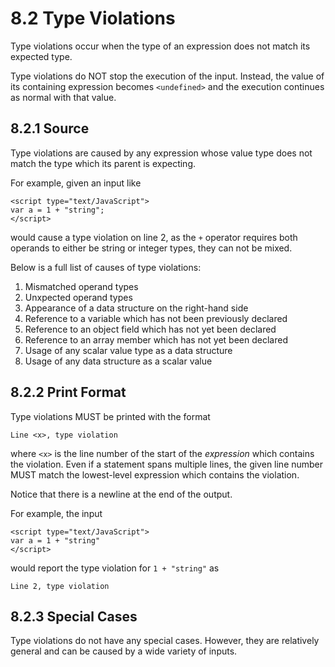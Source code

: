 # 8.2 Type Violations
Type violations occur when the type of an expression does not match its expected type.

Type violations do NOT stop the execution of the input. Instead, the value of its containing expression becomes `<undefined>` and the execution continues as normal with that value.

## 8.2.1 Source
Type violations are caused by any expression whose value type does not match the type which its parent is expecting.

For example, given an input like

    <script type="text/JavaScript">
    var a = 1 + "string";
    </script>

would cause a type violation on line 2, as the `+` operator requires both operands to either be string or integer types, they can not be mixed.

Below is a full list of causes of type violations:

  1. Mismatched operand types
  2. Unxpected operand types
  3. Appearance of a data structure on the right-hand side
  4. Reference to a variable which has not been previously declared
  5. Reference to an object field which has not yet been declared
  6. Reference to an array member which has not yet been declared
  7. Usage of any scalar value type as a data structure
  8. Usage of any data structure as a scalar value

## 8.2.2 Print Format
Type violations MUST be printed with the format

```
Line <x>, type violation

```

where `<x>` is the line number of the start of the *expression* which contains the violation. Even if a statement spans multiple lines, the given line number MUST match the lowest-level expression which contains the violation.

Notice that there is a newline at the end of the output.

For example, the input

    <script type="text/JavaScript">
    var a = 1 + "string"
    </script>

would report the type violation for `1 + "string"` as

```
Line 2, type violation

```

## 8.2.3 Special Cases
Type violations do not have any special cases. However, they are relatively general and can be caused by a wide variety of inputs.
